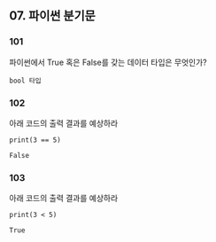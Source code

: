 ## 07. 파이썬 분기문

### 101
파이썬에서 True 혹은 False를 갖는 데이터 타입은 무엇인가?
```
bool 타입
```

### 102
아래 코드의 출력 결과를 예상하라
```
print(3 == 5)
```
```
False
```

### 103
아래 코드의 출력 결과를 예상하라
```
print(3 < 5)
```
```
True
```
